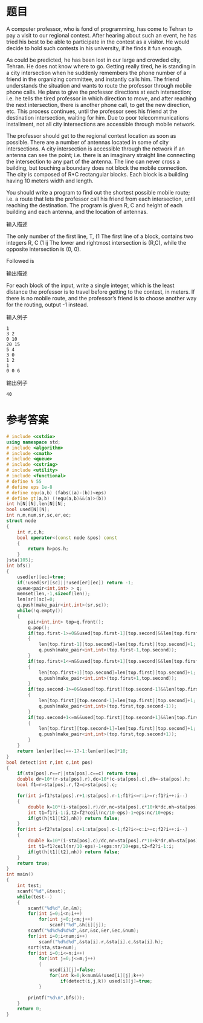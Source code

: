 # 题目
A computer professor, who is fond of programming, has come to Tehran to pay a visit to our regional contest. After hearing about such an event, he has tried his best to be able to participate in the contest as a visitor. He would decide to hold such contests in his university, if he finds it fun enough.

As could be predicted, he has been lost in our large and crowded city, Tehran. He does not know where to go. Getting really tired, he is standing in a city intersection when he suddenly remembers the phone number of a friend in the organizing committee, and instantly calls him. The friend understands the situation and wants to route the professor through mobile phone calls. He plans to give the professor directions at each intersection; i.e. he tells the tired professor in which direction to move, and after reaching the next intersection, there is another phone call, to get the new direction, etc. This process continues, until the professor sees his friend at the destination intersection, waiting for him. Due to poor telecommunications installment, not all city intersections are accessible through mobile network.

The professor should get to the regional contest location as soon as possible. There are a number of antennas located in some of city intersections. A city intersection is accessible through the network if an antenna can see the point; i.e. there is an imaginary straight line connecting the intersection to any part of the antenna. The line can never cross a building, but touching a boundary does not block the mobile connection. The city is composed of R*C rectangular blocks. Each block is a building having 10 meters width and length.

You should write a program to find out the shortest possible mobile route; i.e. a route that lets the professor call his friend from each intersection, until reaching the destination. The program is given R, C and height of each building and each antenna, and the location of antennas.

输入描述

The only number of the first line, T, (1 The first line of a block, contains two integers R, C (1 ij The lower and rightmost intersection is (R,C), while the opposite intersection is (0, 0).

Followed is

输出描述

For each block of the input, write a single integer, which is the least distance the professor is to travel before getting to the contest, in meters. If there is no mobile route, and the professor’s friend is to choose another way for the routing, output -1 instead.

输入例子
```
1
3 2
0 10
20 15
5 4
3 0
1 2
1
0 0 6
```
输出例子
```
40
```
# 参考答案
```c++
# include <cstdio>
using namespace std;
# include <algorithm>
# include <cmath>
# include <queue>
# include <cstring>
# include <utility>
# include <functional>
# define N 55
# define eps 1e-8
# define equ(a,b) (fabs((a)-(b))<eps)
# define gt(a,b) (!equ(a,b)&&(a)>(b))
int h[N][N],len[N][N];
bool used[N][N];
int n,m,num,sr,sc,er,ec;
struct node
{
	int r,c,h;
	bool operator<(const node &pos) const
	{
		return h>pos.h;
	}
}sta[105];
int bfs()
{
	used[er][ec]=true;
	if(!used[sr][sc]||!used[er][ec]) return -1;
	queue<pair<int,int> > q;
	memset(len,-1,sizeof(len));
	len[sr][sc]=0;
	q.push(make_pair<int,int>(sr,sc));
	while(!q.empty())
	{
		pair<int,int> top=q.front();
		q.pop();
		if(top.first-1>=0&&used[top.first-1][top.second]&&len[top.first-1][top.second]==-1)
		{
			len[top.first-1][top.second]=len[top.first][top.second]+1;
			q.push(make_pair<int,int>(top.first-1,top.second));
		}
		if(top.first+1<=n&&used[top.first+1][top.second]&&len[top.first+1][top.second]==-1)
		{
			len[top.first+1][top.second]=len[top.first][top.second]+1;
			q.push(make_pair<int,int>(top.first+1,top.second));
		}
		if(top.second-1>=0&&used[top.first][top.second-1]&&len[top.first][top.second-1]==-1)
		{
			len[top.first][top.second-1]=len[top.first][top.second]+1;
			q.push(make_pair<int,int>(top.first,top.second-1));
		}
		if(top.second+1<=m&&used[top.first][top.second+1]&&len[top.first][top.second+1]==-1)
		{
			len[top.first][top.second+1]=len[top.first][top.second]+1;
			q.push(make_pair<int,int>(top.first,top.second+1));
		}
	}
	return len[er][ec]==-1?-1:len[er][ec]*10;
}
bool detect(int r,int c,int pos)
{
	if(sta[pos].r==r||sta[pos].c==c) return true;
	double dr=10*(r-sta[pos].r),dc=10*(c-sta[pos].c),dh=-sta[pos].h;
	bool f1=r>sta[pos].r,f2=c>sta[pos].c;

	for(int i=f1?sta[pos].r+1:sta[pos].r-1;f1?i<=r:i>=r;f1?i++:i--)
	{
		double k=10*(i-sta[pos].r)/dr,nc=sta[pos].c*10+k*dc,nh=sta[pos].h+k*dh;
		int t1=f1?i-1:i,t2=f2?ceil(nc/10-eps)-1+eps:nc/10+eps;
		if(gt(h[t1][t2],nh)) return false;
	}
	for(int i=f2?sta[pos].c+1:sta[pos].c-1;f2?i<=c:i>=c;f2?i++:i--)
	{
		double k=10*(i-sta[pos].c)/dc,nr=sta[pos].r*10+k*dr,nh=sta[pos].h+k*dh;
		int t1=f1?ceil(nr/10-eps)-1+eps:nr/10+eps,t2=f2?i-1:i;
		if(gt(h[t1][t2],nh)) return false;
	}
	return true;
}
int main()
{
	int test;
	scanf("%d",&test);
	while(test--)
	{
		scanf("%d%d",&n,&m);
		for(int i=0;i<n;i++)
			for(int j=0;j<m;j++)
				scanf("%d",&h[i][j]);
		scanf("%d%d%d%d%d",&sr,&sc,&er,&ec,&num);
		for(int i=0;i<num;i++)
			scanf("%d%d%d",&sta[i].r,&sta[i].c,&sta[i].h);
		sort(sta,sta+num);
		for(int i=0;i<=n;i++)
			for(int j=0;j<=m;j++)
			{
				used[i][j]=false;
				for(int k=0;k<num&&!used[i][j];k++)
				    if(detect(i,j,k)) used[i][j]=true;
			}

		printf("%d\n",bfs());
	}
	return 0;
}



